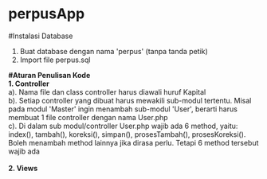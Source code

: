 # perpusApp

#Instalasi Database
1. Buat database dengan nama 'perpus' (tanpa tanda petik)
2. Import file perpus.sql

<b>#Aturan Penulisan Kode</b><br/>
<b>1. Controller</b> <br/>
  a). Nama file dan class controller harus diawali huruf Kapital<br/>
  b). Setiap controller yang dibuat harus mewakili sub-modul tertentu. Misal pada modul 'Master' ingin menambah sub-modul 'User', berarti harus membuat 1 file controller dengan nama User.php<br/>
  c). Di dalam sub modul/controller User.php wajib ada 6 method, yaitu: index(), tambah(), koreksi(), simpan(), prosesTambah(), prosesKoreksi(). Boleh menambah method lainnya jika dirasa perlu. Tetapi 6 method tersebut wajib ada
<br/><br/>
<b>2. Views</b> <br/>
